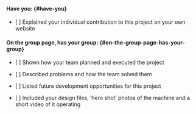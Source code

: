 #### Have you: {#have-you}

* \[ \] Explained your individual contribution to this project on your own website

#### On the group page, has your group: {#on-the-group-page-has-your-group}

* \[ \] Shown how your team planned and executed the project

* \[ \] Described problems and how the team solved them

* \[ \] Listed future development opportunities for this project

* \[ \] Included your design files, ‘hero shot’ photos of the machine and a short video of it operating



